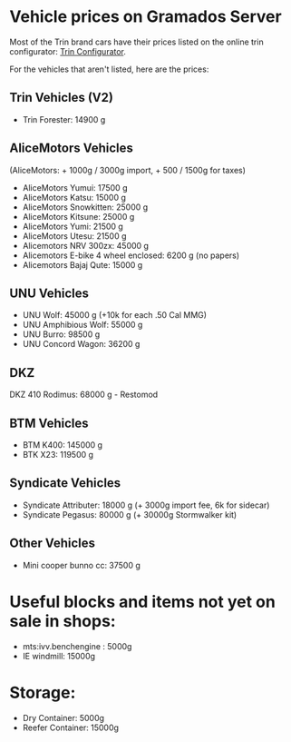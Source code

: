 # Vehicle prices on Gramados Server

Most of the Trin brand cars have their prices listed on the online trin configurator: [Trin Configurator](http://trin.legends-of-gramdatis.com/).

For the vehicles that aren't listed, here are the prices:

## Trin Vehicles (V2)

- Trin Forester: 14900 g

## AliceMotors Vehicles

(AliceMotors: + 1000g / 3000g import, + 500 / 1500g for taxes)
- AliceMotors Yumui: 17500 g
- AliceMotors Katsu: 15000 g
- AliceMotors Snowkitten: 25000 g
- AliceMotors Kitsune: 25000 g
- AliceMotors Yumi: 21500 g
- AliceMotors Utesu: 21500 g
- Alicemotors NRV 300zx: 45000 g
- Alicemotors E-bike 4 wheel enclosed: 6200 g (no papers)
- Alicemotors Bajaj Qute: 15000 g

## UNU Vehicles
- UNU Wolf: 45000 g (+10k for each .50 Cal MMG)
- UNU Amphibious Wolf: 55000 g
- UNU Burro: 98500 g
- UNU Concord Wagon: 36200 g

## DKZ
DKZ 410 Rodimus: 68000 g - Restomod

## BTM Vehicles
- BTM K400: 145000 g
- BTK X23: 119500 g

## Syndicate Vehicles
- Syndicate Attributer: 18000 g (+ 3000g import fee, 6k for sidecar)
- Syndicate Pegasus: 80000 g (+ 30000g Stormwalker kit)

## Other Vehicles
- Mini cooper bunno cc: 37500 g

# Useful blocks and items not yet on sale in shops:

- mts:ivv.benchengine : 5000g
- IE windmill: 15000g

# Storage:

- Dry Container: 5000g
- Reefer Container: 15000g